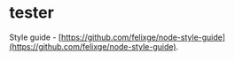 # tester

Style guide - [https://github.com/felixge/node-style-guide](https://github.com/felixge/node-style-guide).  

